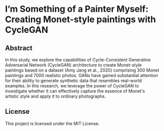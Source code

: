 # I’m Something of a Painter Myself: Creating Monet-style paintings with CycleGAN

## Abstract
In this study, we explore the capabilities of Cycle-Consistent Generative Adversarial Network (CycleGAN) architecture to create Monet-style paintings based on a dataset (Amy Jang et al., 2020) comprising 300 Monet paintings and 7000 realistic photos. GANs have gained substantial attention for their ability to generate synthetic data that resembles real-world examples. In this research, we leverage the power of CycleGAN to investigate whether it can effectively capture the essence of Monet's artistic style and apply it to ordinary photographs.

## License
This project is licensed under the MIT License.
